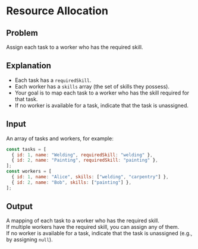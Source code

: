 # Resource Allocation

## Problem

Assign each task to a worker who has the required skill.

## Explanation

- Each task has a `requiredSkill`.
- Each worker has a `skills` array (the set of skills they possess).
- Your goal is to map each task to a worker who has the skill required for that task.
- If no worker is available for a task, indicate that the task is unassigned.

## Input

An array of tasks and workers, for example:

```js
const tasks = [
  { id: 1, name: "Welding", requiredSkill: "welding" },
  { id: 2, name: "Painting", requiredSkill: "painting" },
];
const workers = [
  { id: 1, name: "Alice", skills: ["welding", "carpentry"] },
  { id: 2, name: "Bob", skills: ["painting"] },
];
```

## Output

A mapping of each task to a worker who has the required skill.  
If multiple workers have the required skill, you can assign any of them.  
If no worker is available for a task, indicate that the task is unassigned (e.g., by assigning `null`).
